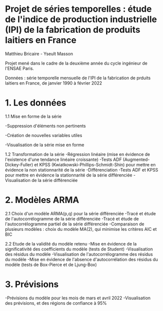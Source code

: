 # Projet de séries temporelles : étude de l'indice de production industrielle (IPI) de la fabrication de produits laitiers en France

Matthieu Bricaire - Yseult Masson

Projet mené dans le cadre de la deuxième année du cycle ingénieur de l'ENSAE Paris.

Données : série temporelle mensuelle de l'IPI de la fabrication de prduits laitiers en France, de janvier 1990 à février 2022

# 1. Les données

1.1 Mise en forme de la série

-Suppression d'éléments non pertinents

-Création de nouvelles variables utiles

-Visualisation de la série mise en forme

1.2 Transformation de la série
-Régression linéaire (mise en évidence de l'existence d'une tendance linéaire croissante)
-Tests ADF (Augmented-Dickey-Fuller) et KPSS (Kwiatkowski-Phillips-Schmidt-Shin) pour mettre en évidence la non stationnarité de la série
-Différenciation
-Tests ADF et KPSS pour mettre en évidence la stationnarité de la série différenciée
-Visualisation de la série différenciée

# 2. Modèles ARMA

2.1 Choix d'un modèle ARMA(p,q) pour la série différenciée
-Tracé et étude de l'autocorrélogramme de la série différenciée
-Tracé et étude de l'autocorrélogramme partiel de la série différenciée
-Comparaison de plusieurs modèles : choix du modèle MA(2), qui minimise les critères AIC et BIC

2.2 Etude de la validité du modèle retenu
-Mise en évidence de la significativité des coefficients du modèle (tests de Student)
-Visualisation des résidus du modèle
-Visualisation de l'autocorrélogramme des résidus du modèle
-Mise en évidence de l'absence d'autocorrélation des résidus du modèle (tests de Box-Pierce et de Ljung-Box)

# 3. Prévisions

-Prévisions du modèle pour les mois de mars et avril 2022
-Visualisation des prévisions, et des régions de confiance à 95%
